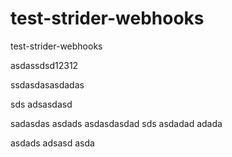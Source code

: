 test-strider-webhooks
=====================

test-strider-webhooks

asdassdsd12312

ssdasdasasdadas

sds adsasdasd

sadasdas
asdads
asdasdasdad
sds
asdadad
adada

asdads
adsasd
asda
